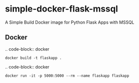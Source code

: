 # simple-docker-flask-mssql
A Simple Build Docker image for Python Flask Apps with MSSQL

Docker
----------------

.. code-block:: docker

    docker build -t flaskapp .

.. code-block:: docker

    docker run -it -p 5000:5000 --rm --name flaskapp flaskapp